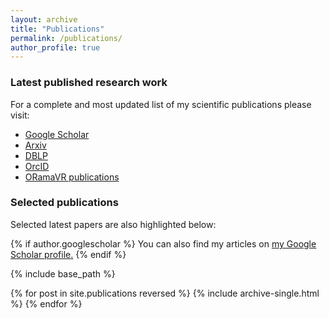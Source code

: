 ```yaml
---
layout: archive
title: "Publications"
permalink: /publications/
author_profile: true
---
```


### Latest published research work

For a complete and most updated list of my scientific publications please visit:
* [Google Scholar](https://scholar.google.com/citations?user=rUfyI3MAAAAJ&hl=en)
* [Arxiv](https://arxiv.org/search/?query=George%20Papagiannakis&searchtype=all&source=header)
* [DBLP](https://dblp.uni-trier.de/pers/hd/p/Papagiannakis:George)
* [OrcID](https://orcid.org/0000-0002-2977-9850)
* [ORamaVR publications](https://oramavr.com/publications/)

### Selected publications

Selected latest papers are also highlighted below:


{% if author.googlescholar %}
  You can also find my articles on <u><a href="{{author.googlescholar}}">my Google Scholar profile</a>.</u>
{% endif %}

{% include base_path %}

{% for post in site.publications reversed %}
  {% include archive-single.html %}
{% endfor %}

